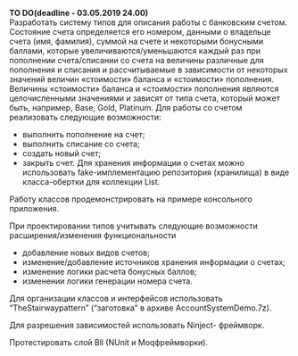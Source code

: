 <b>TO DO(deadline - 03.05.2019 24.00)</b></br>
Разработать систему типов для описания работы с банковским счетом. Состояние счета определяется его номером, данными о владельце счета (имя, фамилия), суммой на счете и некоторыми бонусными баллами, которые увеличиваются/уменьшаются каждый раз при пополнении счета/списании со счета на величины различные для пополнения и списания и рассчитываемые в зависимости от некоторых значений величин «стоимости» баланса и «стоимости» пополнения. Величины «стоимости» баланса и «стоимости» пополнения являются целочисленными значениями и зависят от типа счета, который может быть, например,  Base, Gold, Platinum.
Для работы со счетом реализовать следующие возможности: 
  - выполнить пополнение на счет;
  -	выполнить списание со счета; 
  -	создать новый счет; 
  -	закрыть счет. 
Для хранения информации о счетах можно использовать fake-имплементацию репозитория (хранилища) в виде класса-обертки для коллекции List<Account>.

Работу классов продемонстрировать на примере консольного приложения. 

При проектировании типов учитывать следующие возможности расширения/изменения функциональности
  -	добавление новых видов счетов;
  -	изменение/добавление источников хранения информации о счетах;
  -	изменение логики расчета бонусных баллов;
  -	изменении логики генерации номера счета.

Для организации классов и интерфейсов использовать “TheStairwaypattern” (“заготовка” в архиве  AccountSystemDemo.7z). 

Для разрешения зависимостей использовать Ninject- фреймворк.

Протестировать слой Bll (NUnit и Moqфреймворки).
